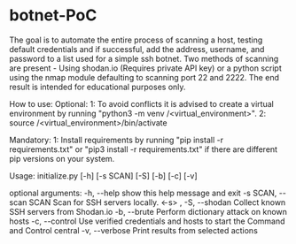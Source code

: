 # botnet-PoC

The goal is to automate the entire process of scanning a host, testing default credentials and if successful, add the address, username, and password to a list used for a simple ssh botnet. Two methods of scanning are present - Using shodan.io (Requires private API key) or a python script using the nmap module defaulting to scanning port 22 and 2222.
The end result is intended for educational purposes only.

How to use:
Optional:
	1: To avoid conflicts it is advised to create a virtual environment by running "python3 -m venv <path-to>/<virtual_environment>".
	2: source <path-to>/<virtual_environment>/bin/activate

Mandatory:
	1: Install requirements by running "pip install -r requirements.txt" or "pip3 install -r requirements.txt" if there are different pip versions on your system.


Usage: initialize.py [-h] [-s SCAN] [-S] [-b] [-c] [-v]

optional arguments:
  -h, --help            show this help message and exit
  -s SCAN, --scan SCAN  Scan for SSH servers locally. <-s> <IP-1>,<IP-2>
  -S, --shodan          Collect known SSH servers from Shodan.io
  -b, --brute           Perform dictionary attack on known hosts
  -c, --control         Use verified credentials and hosts to start the
                        Command and Control central
  -v, --verbose         Print results from selected actions
